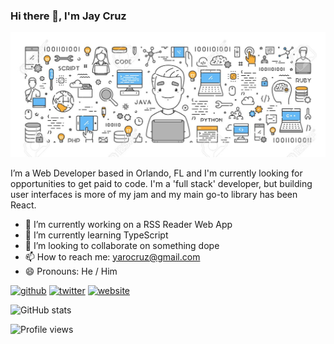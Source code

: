 ### Hi there 👋, I'm Jay Cruz
![](https://github.com/yarocruz/fundamentals/blob/master/assets/images/banner.jpg)

I’m a Web Developer based in Orlando, FL and I'm currently looking for opportunities to get paid to code. I'm a 'full stack' developer, but building user interfaces is more of my jam and my main go-to library has been React. 

- 🔭 I’m currently working on a RSS Reader Web App 
- 🌱 I’m currently learning TypeScript 
- 👯 I’m looking to collaborate on something dope 
- 📫 How to reach me: yarocruz@gmail.com 
- 😄 Pronouns: He / Him  


[<img src='https://cdn.jsdelivr.net/npm/simple-icons@3.0.1/icons/github.svg' alt='github' height='40'>](https://github.com/yarocruz)  [<img src='https://cdn.jsdelivr.net/npm/simple-icons@3.0.1/icons/twitter.svg' alt='twitter' height='40'>](https://twitter.com/jaycruz)  [<img src='https://cdn.jsdelivr.net/npm/simple-icons@3.0.1/icons/icloud.svg' alt='website' height='40'>](yarocruz.surge.sh)  

![GitHub stats](https://github-readme-stats.vercel.app/api?username=yarocruz&show_icons=true)  

![Profile views](https://gpvc.arturio.dev/yarocruz)  

